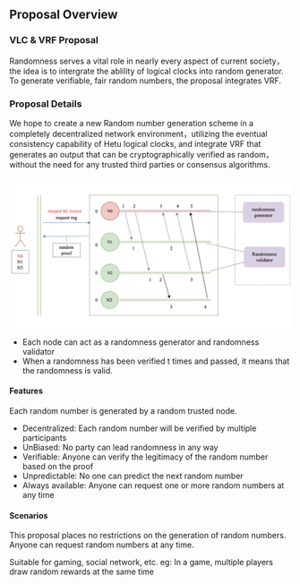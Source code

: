 ## Proposal Overview

### VLC & VRF Proposal
Randomness serves a vital role in nearly every aspect of current society，the idea is to intergrate the ablility of logical clocks into random generator. To generate verifiable, fair random numbers, the proposal integrates VRF.


### Proposal Details
We hope to create a new Random number generation scheme in a completely decentralized network environment，utilizing the eventual consistency capability of Hetu logical clocks, and integrate VRF that generates an output that can be cryptographically verified as random，without the need for any trusted third parties or consensus algorithms. 

![alt text](vlc-vrf.png)

* Each node can act as a randomness generator and randomness validator
* When a randomness has been verified t times and passed, it means that the randomness is valid.


####  Features
Each random number is generated by a random trusted node.
* Decentralized: Each random number will be verified by multiple participants
* UnBiased: No party can lead randomness in any way
* Verifiable: Anyone can verify the legitimacy of the random number based on the proof
* Unpredictable: No one can predict the next random number
* Always available: Anyone can request one or more random numbers at any time



####  Scenarios
This proposal places no restrictions on the generation of random numbers. Anyone can request random numbers at any time.

Suitable for gaming, social network, etc.
eg: In a game, multiple players draw random rewards at the same time
